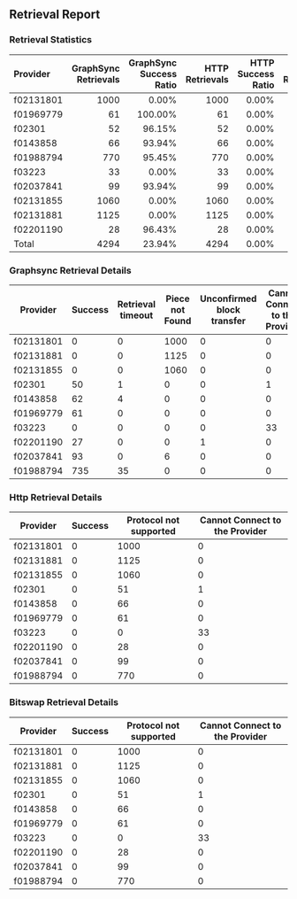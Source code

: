 ## Retrieval Report
### Retrieval Statistics
| Provider  | GraphSync Retrievals | GraphSync Success Ratio | HTTP Retrievals | HTTP Success Ratio | Bitswap Retrievals | Bitswap Success Ratio |
| :-------- | -------------------: | ----------------------: | --------------: | -----------------: | -----------------: | --------------------: |
| f02131801 |                 1000 |                   0.00% |            1000 |              0.00% |               1000 |                 0.00% |
| f01969779 |                   61 |                 100.00% |              61 |              0.00% |                 61 |                 0.00% |
| f02301    |                   52 |                  96.15% |              52 |              0.00% |                 52 |                 0.00% |
| f0143858  |                   66 |                  93.94% |              66 |              0.00% |                 66 |                 0.00% |
| f01988794 |                  770 |                  95.45% |             770 |              0.00% |                770 |                 0.00% |
| f03223    |                   33 |                   0.00% |              33 |              0.00% |                 33 |                 0.00% |
| f02037841 |                   99 |                  93.94% |              99 |              0.00% |                 99 |                 0.00% |
| f02131855 |                 1060 |                   0.00% |            1060 |              0.00% |               1060 |                 0.00% |
| f02131881 |                 1125 |                   0.00% |            1125 |              0.00% |               1125 |                 0.00% |
| f02201190 |                   28 |                  96.43% |              28 |              0.00% |                 28 |                 0.00% |
| Total     |                 4294 |                  23.94% |            4294 |              0.00% |               4294 |                 0.00% |

### Graphsync Retrieval Details
| Provider  | Success | Retrieval timeout | Piece not Found | Unconfirmed block transfer | Cannot Connect to the Provider |
| --------- | ------- | ----------------- | --------------- | -------------------------- | ------------------------------ |
| f02131801 | 0       | 0                 | 1000            | 0                          | 0                              |
| f02131881 | 0       | 0                 | 1125            | 0                          | 0                              |
| f02131855 | 0       | 0                 | 1060            | 0                          | 0                              |
| f02301    | 50      | 1                 | 0               | 0                          | 1                              |
| f0143858  | 62      | 4                 | 0               | 0                          | 0                              |
| f01969779 | 61      | 0                 | 0               | 0                          | 0                              |
| f03223    | 0       | 0                 | 0               | 0                          | 33                             |
| f02201190 | 27      | 0                 | 0               | 1                          | 0                              |
| f02037841 | 93      | 0                 | 6               | 0                          | 0                              |
| f01988794 | 735     | 35                | 0               | 0                          | 0                              |

### Http Retrieval Details
| Provider  | Success | Protocol not supported | Cannot Connect to the Provider |
| --------- | ------- | ---------------------- | ------------------------------ |
| f02131801 | 0       | 1000                   | 0                              |
| f02131881 | 0       | 1125                   | 0                              |
| f02131855 | 0       | 1060                   | 0                              |
| f02301    | 0       | 51                     | 1                              |
| f0143858  | 0       | 66                     | 0                              |
| f01969779 | 0       | 61                     | 0                              |
| f03223    | 0       | 0                      | 33                             |
| f02201190 | 0       | 28                     | 0                              |
| f02037841 | 0       | 99                     | 0                              |
| f01988794 | 0       | 770                    | 0                              |

### Bitswap Retrieval Details
| Provider  | Success | Protocol not supported | Cannot Connect to the Provider |
| --------- | ------- | ---------------------- | ------------------------------ |
| f02131801 | 0       | 1000                   | 0                              |
| f02131881 | 0       | 1125                   | 0                              |
| f02131855 | 0       | 1060                   | 0                              |
| f02301    | 0       | 51                     | 1                              |
| f0143858  | 0       | 66                     | 0                              |
| f01969779 | 0       | 61                     | 0                              |
| f03223    | 0       | 0                      | 33                             |
| f02201190 | 0       | 28                     | 0                              |
| f02037841 | 0       | 99                     | 0                              |
| f01988794 | 0       | 770                    | 0                              |
